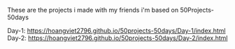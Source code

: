 These are the projects i made with my friends i'm based on 50Projects-50days

Day-1: https://hoangviet2796.github.io/50projects-50days/Day-1/index.html
Day-2: https://hoangviet2796.github.io/50projects-50days/Day-2/index.html